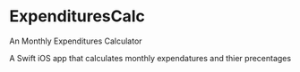 # ExpendituresCalc
An Monthly Expenditures Calculator

A Swift iOS app that calculates monthly expendatures and thier precentages
